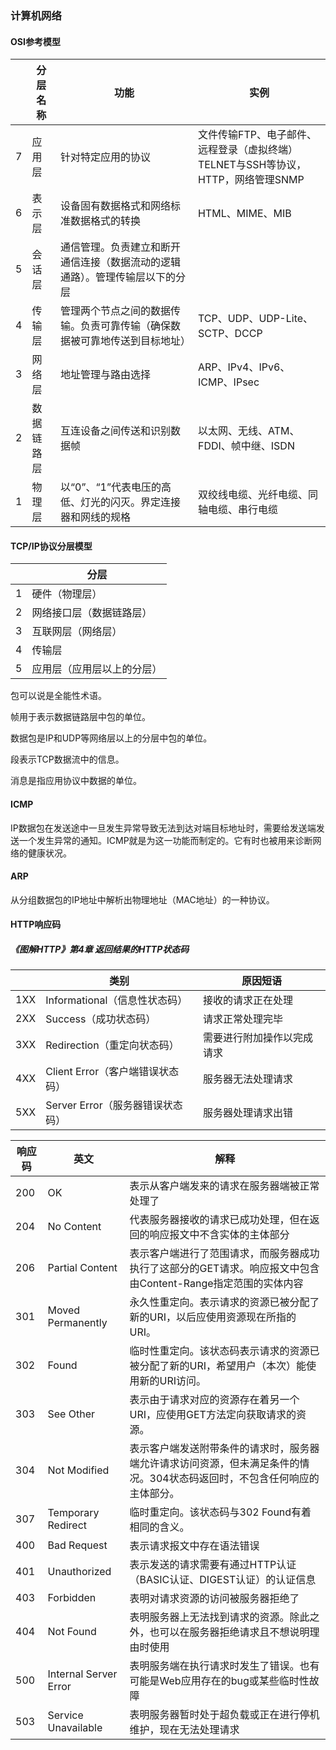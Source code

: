 ### 计算机网络

#### OSI参考模型

|      | 分层名称   | 功能                                                         | 实例                                                         |
| ---- | ---------- | ------------------------------------------------------------ | ------------------------------------------------------------ |
| 7    | 应用层     | 针对特定应用的协议                                           | 文件传输FTP、电子邮件、远程登录（虚拟终端）TELNET与SSH等协议，HTTP，网络管理SNMP |
| 6    | 表示层     | 设备固有数据格式和网络标准数据格式的转换                     | HTML、MIME、MIB                                              |
| 5    | 会话层     | 通信管理。负责建立和断开通信连接（数据流动的逻辑通路）。管理传输层以下的分层 |                                                              |
| 4    | 传输层     | 管理两个节点之间的数据传输。负责可靠传输（确保数据被可靠地传送到目标地址） | TCP、UDP、UDP-Lite、SCTP、DCCP                               |
| 3    | 网络层     | 地址管理与路由选择                                           | ARP、IPv4、IPv6、ICMP、IPsec                                 |
| 2    | 数据链路层 | 互连设备之间传送和识别数据帧                                 | 以太网、无线、ATM、FDDI、帧中继、ISDN                        |
| 1    | 物理层     | 以“0”、“1”代表电压的高低、灯光的闪灭。界定连接器和网线的规格 | 双绞线电缆、光纤电缆、同轴电缆、串行电缆                     |

#### TCP/IP协议分层模型

|      | 分层                       |
| ---- | -------------------------- |
| 1    | 硬件（物理层）             |
| 2    | 网络接口层（数据链路层）   |
| 3    | 互联网层（网络层）         |
| 4    | 传输层                     |
| 5    | 应用层（应用层以上的分层） |

包可以说是全能性术语。

帧用于表示数据链路层中包的单位。

数据包是IP和UDP等网络层以上的分层中包的单位。

段表示TCP数据流中的信息。

消息是指应用协议中数据的单位。

#### ICMP

IP数据包在发送途中一旦发生异常导致无法到达对端目标地址时，需要给发送端发送一个发生异常的通知。ICMP就是为这一功能而制定的。它有时也被用来诊断网络的健康状况。

#### ARP

从分组数据包的IP地址中解析出物理地址（MAC地址）的一种协议。

#### HTTP响应码

##### 《图解HTTP》第4章 返回结果的HTTP状态码

|      | 类别                             | 原因短语                   |
| ---- | -------------------------------- | -------------------------- |
| 1XX  | Informational（信息性状态码）    | 接收的请求正在处理         |
| 2XX  | Success（成功状态码）            | 请求正常处理完毕           |
| 3XX  | Redirection（重定向状态码）      | 需要进行附加操作以完成请求 |
| 4XX  | Client Error（客户端错误状态码） | 服务器无法处理请求         |
| 5XX  | Server Error（服务器错误状态码） | 服务器处理请求出错         |

| 响应码 | 英文                  | 解释                                                         |
| ------ | --------------------- | ------------------------------------------------------------ |
| 200    | OK                    | 表示从客户端发来的请求在服务器端被正常处理了                 |
| 204    | No Content            | 代表服务器接收的请求已成功处理，但在返回的响应报文中不含实体的主体部分 |
| 206    | Partial Content       | 表示客户端进行了范围请求，而服务器成功执行了这部分的GET请求。响应报文中包含由Content-Range指定范围的实体内容 |
| 301    | Moved Permanently     | 永久性重定向。表示请求的资源已被分配了新的URI，以后应使用资源现在所指的URI。 |
| 302    | Found                 | 临时性重定向。该状态码表示请求的资源已被分配了新的URI，希望用户（本次）能使用新的URI访问。 |
| 303    | See Other             | 表示由于请求对应的资源存在着另一个URI，应使用GET方法定向获取请求的资源。 |
| 304    | Not Modified          | 表示客户端发送附带条件的请求时，服务器端允许请求访问资源，但未满足条件的情况。304状态码返回时，不包含任何响应的主体部分。 |
| 307    | Temporary Redirect    | 临时重定向。该状态码与302 Found有着相同的含义。              |
| 400    | Bad Request           | 表示请求报文中存在语法错误                                   |
| 401    | Unauthorized          | 表示发送的请求需要有通过HTTP认证（BASIC认证、DIGEST认证）的认证信息 |
| 403    | Forbidden             | 表明对请求资源的访问被服务器拒绝了                           |
| 404    | Not Found             | 表明服务器上无法找到请求的资源。除此之外，也可以在服务器拒绝请求且不想说明理由时使用 |
| 500    | Internal Server Error | 表明服务端在执行请求时发生了错误。也有可能是Web应用存在的bug或某些临时性故障 |
| 503    | Service Unavailable   | 表明服务器暂时处于超负载或正在进行停机维护，现在无法处理请求 |

